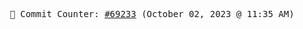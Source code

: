 <p align="center">
    <samp>
        📮 Commit Counter: <a href="https://github.com/Javascript-void0/Javascript-void0/commits/main">#69233</a> (October 02, 2023 @ 11:35 AM)
    </samp>
</p>